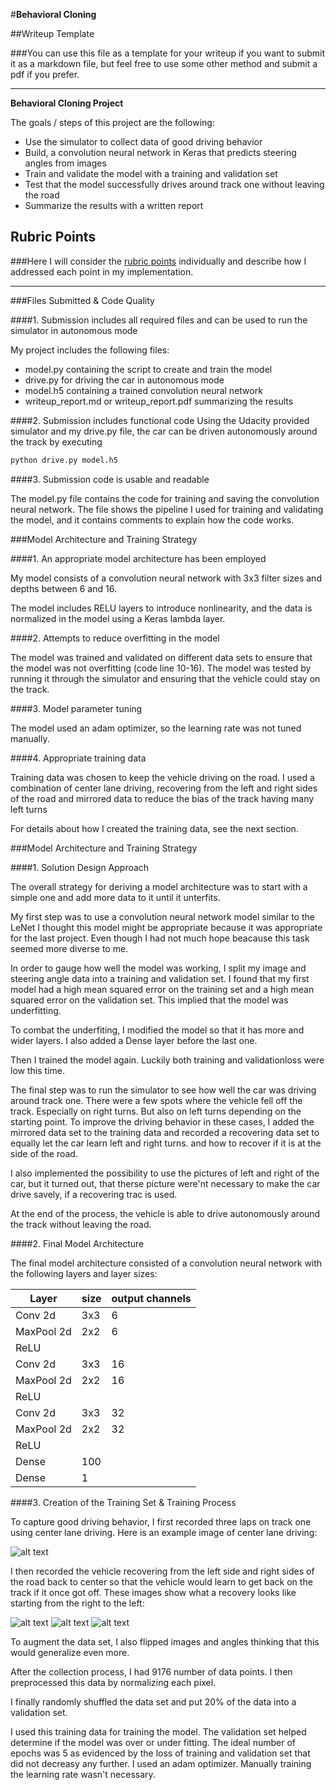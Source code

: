 #**Behavioral Cloning** 

##Writeup Template

###You can use this file as a template for your writeup if you want to submit it as a markdown file, but feel free to use some other method and submit a pdf if you prefer.

---

**Behavioral Cloning Project**

The goals / steps of this project are the following:
* Use the simulator to collect data of good driving behavior
* Build, a convolution neural network in Keras that predicts steering angles from images
* Train and validate the model with a training and validation set
* Test that the model successfully drives around track one without leaving the road
* Summarize the results with a written report


[//]: # (Image References)

[image1]: ./3_laps_data/center_2017_08_25_14_22_57_185.jpg "Center IMage example"
[image2]: ./recover_data1/center_2017_08_25_21_27_37_640.jpg "Recovery Image"
[image3]: ./recover_data1/center_2017_08_25_21_27_38_971.jpg "Recovery Image"
[image4]: ./recover_data1/center_2017_08_25_21_27_39_704.jpg "Recovery Image"

## Rubric Points
###Here I will consider the [rubric points](https://review.udacity.com/#!/rubrics/432/view) individually and describe how I addressed each point in my implementation.  

---
###Files Submitted & Code Quality

####1. Submission includes all required files and can be used to run the simulator in autonomous mode

My project includes the following files:
* model.py containing the script to create and train the model
* drive.py for driving the car in autonomous mode
* model.h5 containing a trained convolution neural network 
* writeup_report.md or writeup_report.pdf summarizing the results

####2. Submission includes functional code
Using the Udacity provided simulator and my drive.py file, the car can be driven autonomously around the track by executing 
```sh
python drive.py model.h5
```

####3. Submission code is usable and readable

The model.py file contains the code for training and saving the convolution neural network. The file shows the pipeline I used for training and validating the model, and it contains comments to explain how the code works.

###Model Architecture and Training Strategy

####1. An appropriate model architecture has been employed

My model consists of a convolution neural network with 3x3 filter sizes and depths between 6 and 16. 

The model includes RELU layers to introduce nonlinearity, and the data is normalized in the model using a Keras lambda layer. 

####2. Attempts to reduce overfitting in the model

The model was trained and validated on different data sets to ensure that the model was not overfitting (code line 10-16). The model was tested by running it through the simulator and ensuring that the vehicle could stay on the track.

####3. Model parameter tuning

The model used an adam optimizer, so the learning rate was not tuned manually.

####4. Appropriate training data

Training data was chosen to keep the vehicle driving on the road. I used a combination of center lane driving, recovering from the left and right sides of the road and mirrored data to reduce the bias of the track having many left turns

For details about how I created the training data, see the next section. 

###Model Architecture and Training Strategy

####1. Solution Design Approach

The overall strategy for deriving a model architecture was to start with a simple one and add more data to it until it unterfits.

My first step was to use a convolution neural network model similar to the LeNet I thought this model might be appropriate because it was appropriate for the last project. Even though I had not much hope beacause this task seemed more diverse to me.

In order to gauge how well the model was working, I split my image and steering angle data into a training and validation set. I found that my first model had a high mean squared error on the training set and a high mean squared error on the validation set. This implied that the model was underfitting. 

To combat the underfiting, I modified the model so that it has more and wider layers. I also added a Dense layer before the last one.

Then I trained the model again. Luckily both training and validationloss were low this time. 

The final step was to run the simulator to see how well the car was driving around track one. There were a few spots where the vehicle fell off the track. Especially on right turns. But also on left turns depending on the starting point. To improve the driving behavior in these cases, I added the mirrored data set to the training data and recorded a recovering data set to equally let the car learn left and right turns. and how to recover if it is at the side of the road.

I also implemented the possibility to use the pictures of left and right of the car, but it turned out, that therse picture were'nt necessary to make the car drive savely, if a recovering trac is used.

At the end of the process, the vehicle is able to drive autonomously around the track without leaving the road.

####2. Final Model Architecture

The final model architecture consisted of a convolution neural network with the following layers and layer sizes:

|Layer|size|output channels|
|---|---|---|
|Conv 2d| 3x3 | 6 |
|MaxPool 2d| 2x2 | 6 |
|ReLU|||
|Conv 2d| 3x3 | 16 |
|MaxPool 2d| 2x2 | 16 |
|ReLU|||
|Conv 2d| 3x3 | 32 |
|MaxPool 2d| 2x2 | 32 |
|ReLU|||
|Dense| 100 ||
|Dense| 1 ||

####3. Creation of the Training Set & Training Process

To capture good driving behavior, I first recorded three laps on track one using center lane driving. Here is an example image of center lane driving:

![alt text][image1]

I then recorded the vehicle recovering from the left side and right sides of the road back to center so that the vehicle would learn to get back on the track if it once got off. These images show what a recovery looks like starting from the right to the left:

![alt text][image2]
![alt text][image3]
![alt text][image4]

To augment the data set, I also flipped images and angles thinking that this would generalize even more.

After the collection process, I had 9176 number of data points. I then preprocessed this data by normalizing each pixel.

I finally randomly shuffled the data set and put 20% of the data into a validation set. 

I used this training data for training the model. The validation set helped determine if the model was over or under fitting. The ideal number of epochs was 5 as evidenced by the loss of training and validation set that did not decreasy any further. I used an adam optimizer. Manually training the learning rate wasn't necessary.
